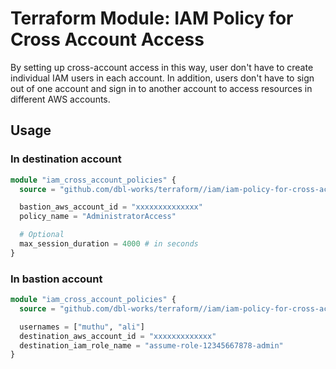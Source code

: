 # Terraform Module: IAM Policy for Cross Account Access

By setting up cross-account access in this way, user don't have to create individual IAM users in each account.
In addition, users don't have to sign out of one account and sign in to another account to access resources in different AWS accounts.

## Usage

### In destination account
```terraform
module "iam_cross_account_policies" {
  source = "github.com/dbl-works/terraform//iam/iam-policy-for-cross-account-access/destination-account?ref=main"

  bastion_aws_account_id = "xxxxxxxxxxxxxx"
  policy_name = "AdministratorAccess"

  # Optional
  max_session_duration = 4000 # in seconds
}
```

### In bastion account
```terraform
module "iam_cross_account_policies" {
  source = "github.com/dbl-works/terraform//iam/iam-policy-for-cross-account-access/bastion-account?ref=main"

  usernames = ["muthu", "ali"]
  destination_aws_account_id = "xxxxxxxxxxxxx"
  destination_iam_role_name = "assume-role-12345667878-admin"
}
```
